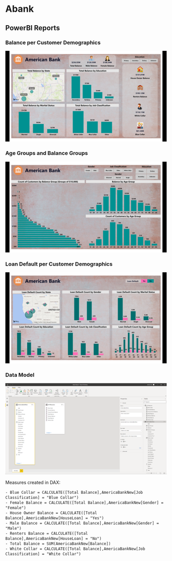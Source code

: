 # Abank

## PowerBI Reports

### Balance per Customer Demographics
![alt_text](https://github.com/AFoisAnalytics/Abank/blob/main/Imagines/Abank%20Report%20-%20Balance%20per%20Customer%20Demographics.png)

### Age Groups and Balance Groups
![alt_text](https://github.com/AFoisAnalytics/Abank/blob/main/Imagines/Abank%20Report%20-%20Age%20Groups%20and%20Balance%20Groups.png)

### Loan Default per Customer Demographics
![alt_text](https://github.com/AFoisAnalytics/Abank/blob/main/Imagines/Abank%20Report%20-%20Loan%20Default%20per%20Customer%20Demographics.png)

### Data Model
![alt_text](https://github.com/AFoisAnalytics/Abank/blob/main/Imagines/Abank%20Report%20-%20Data%20Model.png)


Measures created in DAX:

	- Blue Collar = CALCULATE([Total Balance],AmericaBankNew[Job Classification] = "Blue Collar")
	- Female Balance = CALCULATE([Total Balance],AmericaBankNew[Gender] = "Female")
	- House Owner Balance = CALCULATE([Total Balance],AmericaBankNew[HouseLoan] = "Yes")
	- Male Balance = CALCULATE([Total Balance],AmericaBankNew[Gender] = "Male")
	- Renters Balance = CALCULATE([Total Balance],AmericaBankNew[HouseLoan] = "No")
	- Total Balance = SUM(AmericaBankNew[Balance])
	- White Collar = CALCULATE([Total Balance],AmericaBankNew[Job Classification] = "White Collar")
